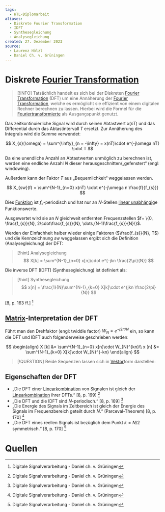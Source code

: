 ```yaml
---
tags:
  - HTL-Diplomarbeit
aliases:
  - Diskrete Fourier Transformation
  - IDFT
  - Synthesegleichung
  - Analysegleichung
created: 27. Dezember 2023
source:
  - Laurenz Hölzl
  - Daniel Ch. v. Grüningen
---
```


# Diskrete [Fourier Transformation](../../Mathe/mathe%20(4)/Fourier%20Transformation.md)

> [!INFO]
> Tatsächlich handelt es sich bei der Diskreten [Fourier Transformation](../../Mathe/mathe%20(4)/Fourier%20Transformation.md) (DFT) um eine Annäherung der [Fourier Transformation](../../Mathe/mathe%20(4)/Fourier%20Transformation.md), welche es ermöglicht sie effizient von einem digitalen Rechner berechnen zu lassen.
Hierbei wird die Formel für die [Fouriertransformierte](../../Mathe/mathe%20(4)/Fourier%20Transformation.md#Fouriertransformierte) als Ausgangspunkt genutzt.

Das zeitkontinuierliche Signal wird durch seinen Abtastwert $x(nT)$ und das Differential durch das Abtastintervall $T$ ersetzt. Zur Annäherung des Integrals wird die Summe verwendet:

$$
X_{s}(\omega) = \sum^{\infty}_{n = -\infty} = x(nT)\cdot e^{-j\omega nT} \cdot T 
$$

Da eine unendliche Anzahl an Abtastwerten unmöglich zu berechnen ist, werden eine endliche Anzahl $N$ dieser herausgeschnitten/„gefenstert“ (engl: windowing).

Außerdem kann der Faktor $T$ aus „Bequemlichkeit“ weggelassen werden.

$$
X_{sw}(f) = \sum^{N-1}_{n=0} x(nT) \cdot e^{-j\omega n \frac{f}{f_{s}}}
$$

Dies [Funktion](../../Mathe/Abbild.md) ist $f_{s}$-periodisch und hat nur an $N$-Stellen [linear unabhängig](../../Mathe/mathe%20(3)/Linearkombination.md)e Funktionswerte.

Ausgewertet wird sie an $N$ gleichweit entfernten Frequenzstellen $f= \{0, \frac{f_{s}}{N}, 2\cdot\frac{f_{s}}{N}, \dots,(N-1)\frac{f_{s}}{N}\}$.

Werden der Einfachheit halber wieder einige Faktoren ($\frac{f_{s}}{N}, T$) und die Kennzeichnung $sw$ weggelassen ergibt sich die Definition (Analysegleichung) der DFT:

> [!hint] Analysegleichung
> $$
> X[k] = \sum^{N-1}_{n=0} x[n]\cdot e^{-jkn \frac{2\pi}{N}}
> $$

Die inverse DFT (IDFT) (Synthesegleichung) ist definiert als:

> [!hint] Synthesegleichung
> $$
> x[n] = \frac{1}{N}\sum^{N-1}_{k=0} X[k]\cdot e^{jkn \frac{2\pi}{N}}
> $$

[8, p. 163 ff.] [^1]

## [Matrix](../../Mathe/mathe%20(4)/Matrix.md)-Interpretation der DFT

Führt man den Drehfaktor (engl: twiddle factor) $W_{N} = e^{-j2\pi/N}$ ein, so kann die DFT und IDFT auch folgenderweise geschrieben werden:

$$
\begin{align}
X [k] &= \sum^{N-1}_{n=0} x[n]\cdot W_{N}^{kn}\\
x [n] &= \sum^{N-1}_{k=0} X[k]\cdot W_{N}^{-kn}
\end{align}
$$

> [!QUESTION] Beide Sequenzen lassen sich in [Vektor](../../Mathe/mathe%20(3)/Vektor.md)form darstellen:
> 

## Eigenschaften der DFT

- „Die DFT einer [Linearkombination](../../Mathe/mathe%20(3)/Linearkombination.md) von Signalen ist gleich der [Linearkombination](../../Mathe/mathe%20(3)/Linearkombination.md) ihrer DFTs.“ [8, p. 169]  [^1]
- „Die DFT und die IDFT sind $N$-periodisch.“ [8, p. 169] [^1]
- „Die Energie des Signals im Zeitbereich ist gleich der Energie des Signals im Frequenzbereich geteilt durch $N$.“ (Parceval-Theorem) [8, p. 170] [^1]
- „Die DFT eines reellen Signals ist bezüglich dem Punkt $k= N/2$ symmetrisch.“ [8, p. 170] [^1]

# Quellen

[^1]: Digitale Signalverarbeitung - Daniel ch. v. Grüningen